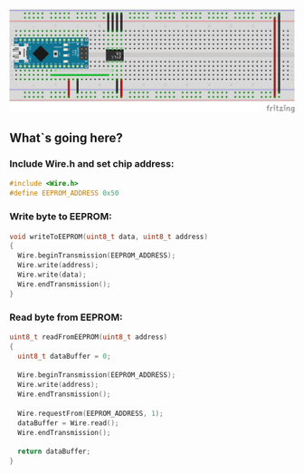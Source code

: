 ![Image alt](https://github.com/S-Sushka/ARDUINO_24XX08/blob/main/sheme.png)

## What`s going here?
### Include Wire.h and set chip address:
```cpp
#include <Wire.h>
#define EEPROM_ADDRESS 0x50
```
### Write byte to EEPROM:
```cpp
void writeToEEPROM(uint8_t data, uint8_t address) 
{
  Wire.beginTransmission(EEPROM_ADDRESS);
  Wire.write(address);
  Wire.write(data);
  Wire.endTransmission();
}
```
### Read byte from EEPROM:
```cpp
uint8_t readFromEEPROM(uint8_t address) 
{
  uint8_t dataBuffer = 0;
  
  Wire.beginTransmission(EEPROM_ADDRESS);
  Wire.write(address);
  Wire.endTransmission();
  
  Wire.requestFrom(EEPROM_ADDRESS, 1);
  dataBuffer = Wire.read();
  Wire.endTransmission();

  return dataBuffer;
}
```
